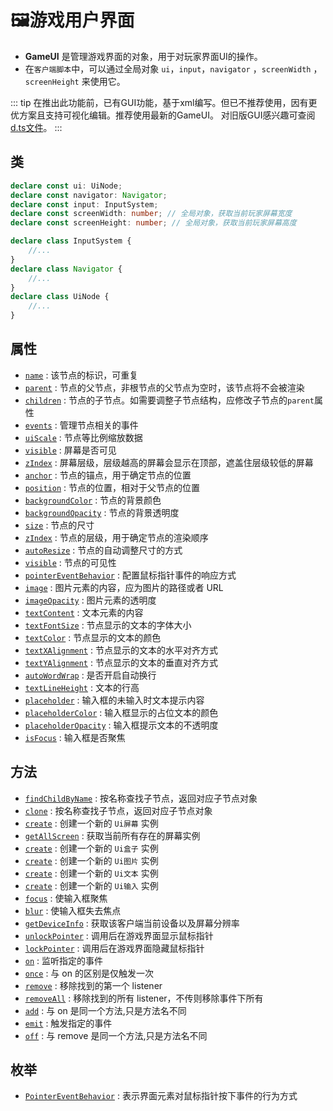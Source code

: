 # 🖼️游戏用户界面

- **GameUI** 是管理游戏界面的对象，用于对玩家界面UI的操作。
- 在`客户端脚本`中，可以通过全局对象 `ui`，`input`，`navigator` ，`screenWidth` ，`screenHeight` 来使用它。

::: tip
在推出此功能前，已有GUI功能，基于xml编写。但已不推荐使用，因有更优方案且支持可视化编辑。推荐使用最新的GameUI。
对旧版GUI感兴趣可查阅[d.ts文件](https://github.com/box3lab/arena_dts/blob/main/GameAPI.d.ts#L13224)。
:::


## 类

```typescript
declare const ui: UiNode;
declare const navigator: Navigator;
declare const input: InputSystem;
declare const screenWidth: number; // 全局对象，获取当前玩家屏幕宽度
declare const screenHeight: number; // 全局对象，获取当前玩家屏幕高度

declare class InputSystem {
    //...
}
declare class Navigator {
    //...
}
declare class UiNode {
    //...
}
```


## 属性
- [`name`](./UiNode#name) : 该节点的标识，可重复
- [`parent`](./UiNode#parent) : 节点的父节点，非根节点的父节点为空时，该节点将不会被渲染
- [`children`](./UiNode#children) : 节点的子节点。如需要调整子节点结构，应修改子节点的`parent`属性
- [`events`](./UiNode#events) : 管理节点相关的事件
- [`uiScale`](./UiNode#uiScale) : 节点等比例缩放数据
- [`visible`](./UiScreen#visible) : 屏幕是否可见
- [`zIndex`](./UiScreen#zIndex) : 屏幕层级，层级越高的屏幕会显示在顶部，遮盖住层级较低的屏幕
- [`anchor`](./UiRenderable#anchor) : 节点的锚点，用于确定节点的位置
- [`position`](./UiRenderable#position) : 节点的位置，相对于父节点的位置
- [`backgroundColor`](./UiRenderable#backgroundColor) : 节点的背景颜色
- [`backgroundOpacity`](./UiRenderable#backgroundOpacity) : 节点的背景透明度
- [`size`](./UiRenderable#size) : 节点的尺寸
- [`zIndex`](./UiRenderable#zIndex) : 节点的层级，用于确定节点的渲染顺序
- [`autoResize`](./UiRenderable#autoResize) : 节点的自动调整尺寸的方式
- [`visible`](./UiRenderable#visible) : 节点的可见性
- [`pointerEventBehavior`](./UiRenderable#pointerEventBehavior) : 配置鼠标指针事件的响应方式
- [`image`](./node/UiImage#image) : 图片元素的内容，应为图片的路径或者 URL
- [`imageOpacity`](./node/UiImage#imageOpacity) : 图片元素的透明度
- [`textContent`](./node/UiText#textContent) : 文本元素的内容
- [`textFontSize`](./node/UiText#textFontSize) : 节点显示的文本的字体大小
- [`textColor`](./node/UiText#textColor) : 节点显示的文本的颜色
- [`textXAlignment`](./node/UiText#textXAlignment) : 节点显示的文本的水平对齐方式
- [`textYAlignment`](./node/UiText#textYAlignment) : 节点显示的文本的垂直对齐方式
- [`autoWordWrap`](./node/UiText#autoWordWrap) : 是否开启自动换行
- [`textLineHeight`](./node/UiText#textLineHeight) : 文本的行高
- [`placeholder`](./node/UiInput#placeholder) : 输入框的未输入时文本提示内容
- [`placeholderColor`](./node/UiInput#placeholderColor) : 输入框显示的占位文本的颜色
- [`placeholderOpacity`](./node/UiInput#placeholderOpacity) : 输入框提示文本的不透明度
- [`isFocus`](./node/UiInput#isFocus) : 输入框是否聚焦

## 方法
- [`findChildByName`](./UiNode#findChildByName) : 按名称查找子节点，返回对应子节点对象
- [`clone`](./UiNode#clone) : 按名称查找子节点，返回对应子节点对象
- [`create`](./UiScreen#create) : 创建一个新的 `Ui屏幕` 实例
- [`getAllScreen`](./UiScreen#getAllScreen) : 获取当前所有存在的屏幕实例
- [`create`](./node/UiBox#create) : 创建一个新的 `Ui盒子` 实例
- [`create`](./node/UiImage#create) : 创建一个新的 `Ui图片` 实例
- [`create`](./node/UiText#create) : 创建一个新的 `Ui文本` 实例
- [`create`](./node/UiInput#create) : 创建一个新的 `Ui输入` 实例
- [`focus`](./node/UiInput#isFocus) : 使输入框聚焦
- [`blur`](./node/UiInput#blur) : 使输入框失去焦点
- [`getDeviceInfo`](./navigator#getDeviceInfo) : 获取该客户端当前设备以及屏幕分辨率
- [`unlockPointer`](./input#unlockPointer) : 调用后在游戏界面显示鼠标指针
- [`lockPointer`](./input#lockPointer) : 调用后在游戏界面隐藏鼠标指针
- [`on`](./UiEvent#on) : 监听指定的事件
- [`once`](./UiEvent#once) : 与 on 的区别是仅触发一次
- [`remove`](./UiEvent#remove) : 移除找到的第一个 listener
- [`removeAll`](./UiEvent#removeAll) : 移除找到的所有 listener，不传则移除事件下所有
- [`add`](./UiEvent#add) : 与 on 是同一个方法,只是方法名不同
- [`emit`](./UiEvent#emit) : 触发指定的事件
- [`off`](./UiEvent#off) : 与 remove 是同一个方法,只是方法名不同

## 枚举
- [`PointerEventBehavior`](./UiRenderable#PointerEventBehavior) : 表示界面元素对鼠标指针按下事件的行为方式